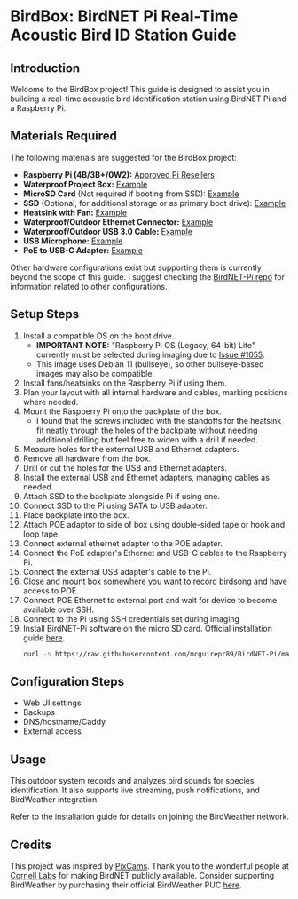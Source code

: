 
# BirdBox: BirdNET Pi Real-Time Acoustic Bird ID Station Guide

## Introduction
Welcome to the BirdBox project! This guide is designed to assist you in building a real-time acoustic bird identification station using BirdNET Pi and a Raspberry Pi.

## Materials Required
The following materials are suggested for the BirdBox project:

- **Raspberry Pi (4B/3B+/0W2):** [Approved Pi Resellers](https://www.raspberrypi.com/resellers/?q=)
- **Waterproof Project Box:** [Example](https://www.amazon.com/dp/B085QCT543)
- **MicroSD Card** (Not required if booting from SSD): [Example](https://www.amazon.com/dp/B09W9XYQCQ)
- **SSD** (Optional, for additional storage or as primary boot drive): [Example](https://www.amazon.com/dp/B01N5IB20Q)
- **Heatsink with Fan:** [Example](https://www.amazon.com/dp/B07Z3Q417K)
- **Waterproof/Outdoor Ethernet Connector:** [Example](https://www.amazon.com/dp/B07PH4GL2F)
- **Waterproof/Outdoor USB 3.0 Cable:** [Example](https://www.amazon.com/dp/B079957VC3)
- **USB Microphone:** [Example](https://www.amazon.com/dp/B06XCKGLTP)
- **PoE to USB-C Adapter:** [Example](https://www.amazon.com/dp/B087F4QCTR)

Other hardware configurations exist but supporting them is currently beyond the scope of this guide.
I suggest checking the [BirdNET-Pi repo](https://github.com/mcguirepr89/BirdNET-Pi) for information related to other configurations.

## Setup Steps
1. Install a compatible OS on the boot drive.  
	  *	**IMPORTANT NOTE:** "Raspberry Pi OS (Legacy, 64-bit) Lite" currently must be selected during imaging due to [Issue #1055](https://github.com/mcguirepr89/BirdNET-Pi/issues/1055). 
	  *	This image uses Debian 11 (bullseye), so other bullseye-based images may also be compatible. 
2. Install fans/heatsinks on the Raspberry Pi if using them.
3. Plan your layout with all internal hardware and cables, marking positions where needed.
4. Mount the Raspberry Pi onto the backplate of the box.  
	  *	I found that the screws included with the standoffs for the heatsink fit neatly through the holes of the backplate without needing additional drilling but feel free to widen with a drill if needed.
5. Measure holes for the external USB and Ethernet adapters.
6. Remove all hardware from the box.
7. Drill or cut the holes for the USB and Ethernet adapters.
8. Install the external USB and Ethernet adapters, managing cables as needed.
9. Attach SSD to the backplate alongside Pi if using one.
10. Connect SSD to the Pi using SATA to USB adapter.
11. Place backplate into the box.
12. Attach POE adaptor to side of box using double-sided tape or hook and loop tape.
13. Connect external ethernet adapter to the POE adapter.
14. Connect the PoE adapter's Ethernet and USB-C cables to the Raspberry Pi.
15. Connect the external USB adapter's cable to the Pi.
16. Close and mount box somewhere you want to record birdsong and have access to POE.
17. Connect POE Ethernet to external port and wait for device to become available over SSH.
18. Connect to the Pi using SSH credentials set during imaging
19. Install BirdNET-Pi software on the micro SD card. Official installation guide [here](https://github.com/mcguirepr89/BirdNET-Pi/wiki/Installation-Guide).
	```bash
	curl -s https://raw.githubusercontent.com/mcguirepr89/BirdNET-Pi/main/newinstaller.sh | bash
 	```

## Configuration Steps
- Web UI settings
- Backups
- DNS/hostname/Caddy
- External access

## Usage
This outdoor system records and analyzes bird sounds for species identification. 
It also supports live streaming, push notifications, and BirdWeather integration. 

Refer to the installation guide for details on joining the BirdWeather network.

## Credits
This project was inspired by [PixCams](https://pixcams.com/building-a-birdnet-pi-real-time-acoustic-bird-id-station/). 
Thank you to the wonderful people at [Cornell Labs](https://birdnet.cornell.edu/) for making BirdNET publicly available.
Consider supporting BirdWeather by purchasing their official BirdWeather PUC [here](https://www.birdweather.com/).


